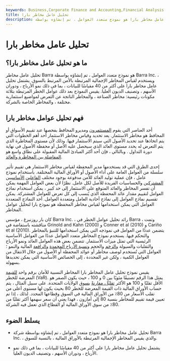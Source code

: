 ```yaml
---
keywords: Business,Corporate Finance and Accounting,Financial Analysis
title: تحليل عامل مخاطر بارا
description: تحليل عامل مخاطر بارا هو نموذج متعدد العوامل ، تم إنشاؤه بواسطة Barra Inc. ، ويستخدم لقياس المخاطر المرتبطة بالأوراق المالية المتعلقة بالسوق.
---
```


# تحليل عامل مخاطر بارا
## ما هو تحليل عامل مخاطر بارا؟

تحليل عامل مخاطر Barra هو نموذج متعدد العوامل ، تم إنشاؤه بواسطة Barra Inc. ، ويستخدم لقياس المخاطر الإجمالية المرتبطة بالأمن المرتبط بالسوق. يشتمل تحليل عامل مخاطر بارا على أكثر من 40 مقياسًا للبيانات ، بما في ذلك نمو الأرباح ، ودوران الأسهم ، وتصنيف الديون العليا. يقيس النموذج بعد ذلك عوامل الخطر المرتبطة بثلاثة مكونات رئيسية: مخاطر الصناعة ، والمخاطر الناتجة عن التعرض لمواضيع استثمارية مختلفة ، والمخاطر الخاصة بالشركة.

## فهم تحليل عوامل مخاطر بارا

أحد العناصر التي يقوم [المستثمرون](/investor) ومديرو المحافظ بفحصها عند تقييم الأسواق أو المحافظ هو مخاطر الاستثمار. يعد تحديد وقياس مخاطر الاستثمار أحد أهم الخطوات التي يتم اتخاذها عند تحديد الأصول التي سيتم الاستثمار فيها. وذلك لأن مستوى المخاطرة الذي يتم التعرض له يحدد مستوى العائد الذي سيحصل عليه الأصل أو محفظة الأصول في نهاية دورة التداول . وبالتالي ، فإن أحد أكثر المبادئ المالية المقبولة على نطاق واسع هو [المفاضلة بين المخاطرة والعائد](/riskreturntradeoff).

إحدى الطرق التي قد يستخدمها مدير المحفظة لقياس مخاطر الاستثمار هي تقييم تأثير سلسلة من العوامل العامة على أداء الأصول أو الأوراق المالية المختلفة. باستخدام نموذج عامل ، فإن عملية توليد العائد للأمن مدفوعة بوجود مختلف [الفاعلين](/fundamentals) [الأساسيين المشتركين](/fundamentals) والحساسيات الفريدة للأصل لكل عامل. نظرًا لأن بعض العوامل المهمة يمكن أن تفسر المخاطر والعائد المتوقع على الاستثمار إلى حد كبير ، يمكن استخدام نماذج العوامل لتقييم مقدار عائد المحفظة الذي يُنسب إلى كل تعرض للعوامل المشتركة. يمكن تقسيم نماذج العوامل إلى نماذج أحادية العامل ومتعددة العوامل. أحد النماذج المتعددة العوامل التي يمكن استخدامها لقياس مخاطر المحفظة هو نموذج بارا لتحليل عوامل المخاطر.

كان بار روزنبرغ ، مؤسس Barra Inc. ، رائد تحليل عوامل الخطر في Barra ، وتمت مناقشته باستفاضة في Grinold and Kahn (2000) و Conner et al (2010) و Cariño et al (2010). يتضمن عددًا من العوامل في نموذجه التي يمكن استخدامها للتنبؤ بالمخاطر والتحكم فيها. يستخدم نموذج المخاطر متعدد العوامل عددًا من العوامل الأساسية الرئيسية التي تمثل ميزات الاستثمار. تتضمن بعض هذه العوامل العائد ونمو الأرباح والتقلبات والسيولة [والزخم](/momentum) والحجم [ونسبة الأرباح المجمدة](/price-earningsratio) [والرافعة](/price-earningsratio) المالية والنمو ؛ العوامل التي تُستخدم لوصف مخاطر أو عوائد المحفظة أو الأصول من خلال الانتقال من العوامل الكمية ، ولكن غير المحددة ، إلى الخصائص الأساسية التي يمكن تحديدها بسهولة.

يقيس نموذج تحليل عامل المخاطر بارا المخاطر النسبية للأمان برقم واحد [للقيمة](/var) المعرضة للخطر (VaR). يمثل هذا الرقم تصنيفًا مئويًا بين 0 و 100 ، حيث يكون الصفر هو الأقل تقلبًا و 100 هو الأكثر [تقلبًا ، مقارنةً](/volatility) [بسوق](/volatility) الولايات المتحدة. على سبيل المثال ، يتم حساب الأوراق المالية ذات القيمة المعرضة للخطر 80 بحيث يكون لها مستوى أعلى من تقلب الأسعار من 80٪ من الأوراق المالية في السوق وقطاعها المحدد. لذلك ، إذا تم تعيين قيمة تقييم للمخاطر بنسبة 80 إلى أمازون ، فهذا يعني أن سعر سهمها أكثر تقلبًا من 80٪ من سوق الأوراق المالية أو القطاع الذي تعمل فيه الشركة.

## يسلط الضوء

- تحليل عامل مخاطر بارا هو نموذج متعدد العوامل ، تم إنشاؤه بواسطة شركة Barra Inc. ، والذي يقيس المخاطر الإجمالية المرتبطة بالأوراق المالية ، بالنسبة للسوق.

- يشتمل تحليل عامل مخاطر بارا على أكثر من 40 مقياسًا للبيانات ، بما في ذلك نمو الأرباح ، ودوران الأسهم ، وتصنيف الديون العليا.

